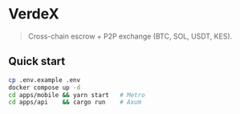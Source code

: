 # VerdeX

> Cross-chain escrow + P2P exchange (BTC, SOL, USDT, KES).

## Quick start
```bash
cp .env.example .env
docker compose up -d
cd apps/mobile && yarn start   # Metro
cd apps/api    && cargo run    # Axum
